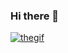 ### Hi there 👋

<a href="https://giphy.com/gifs/code-coding-seamless-xT9IgzoKnwFNmISR8I"><img src="https://giphy.com/gifs/code-coding-seamless-xT9IgzoKnwFNmISR8I" title="thegif"/></a>
